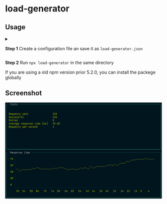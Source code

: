 # load-generator

## Usage

<details><summary>
  
**Step 1** Create a configuration file an save it as `load-generator.json`
</summary>

```json
{
  "wait": 500,
  "instances": 2,
  "urls": [
    "http://www.example.com/{lang}/",
    "http://www.example.com/{lang}/?sort={sort}&page={page}"
  ],
  "values": {
    "lang": [
      "de", "fr", "it", "en"
    ],
    "sort": [
      "1", "2", "3", "4", "5", "7", "8", "10"
    ],
    "page": [
      "1", "2", "3", "4", "5", "7", "8", "10"
    ]
  }
}
```
One url is picked randomly and all placeholders are replaced by values from the value object.
</details>

**Step 2** Run `npx load-generator` in the same directory

If you are using a old npm version prior 5.2.0, you can install the packege globally

## Screenshot
![screenshot](screenshot.png)

